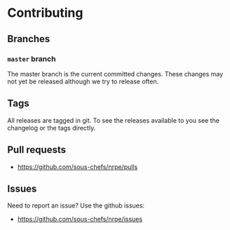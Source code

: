 # Contributing

## Branches

### `master` branch

The master branch is the current committed changes. These changes may not yet be released although we try to release often.

## Tags

All releases are tagged in git. To see the releases available to you see the changelog or the tags directly.

## Pull requests

- <https://github.com/sous-chefs/nrpe/pulls>

## Issues

Need to report an issue? Use the github issues:

- <https://github.com/sous-chefs/nrpe/issues>

